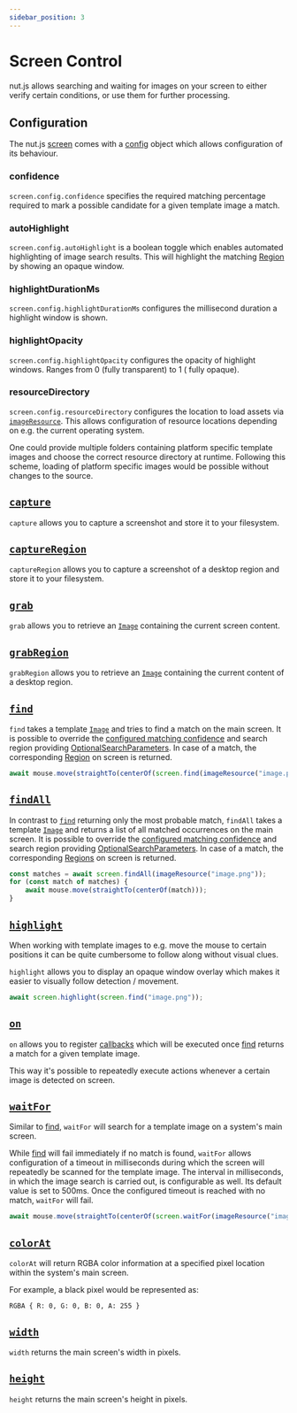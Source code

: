 ```yaml
---
sidebar_position: 3
---
```


# Screen Control

nut.js allows searching and waiting for images on your screen to either verify certain conditions, or use them for further
processing.

## Configuration

The nut.js [screen](https://nut-tree.github.io/apidoc/classes/screen_class.ScreenClass.html) comes with
a [config](https://nut-tree.github.io/apidoc/classes/screen_class.ScreenClass.html#config) object which allows configuration of its behaviour.

### confidence

`screen.config.confidence` specifies the required matching percentage required to mark a possible candidate for a given
template image a match.

### autoHighlight

`screen.config.autoHighlight` is a boolean toggle which enables automated highlighting of image search results. This
will highlight the matching [Region](https://nut-tree.github.io/apidoc/classes/region_class.Region.html) by showing an opaque window.

### highlightDurationMs

`screen.config.highlightDurationMs` configures the millisecond duration a highlight window is shown.

### highlightOpacity

`screen.config.highlightOpacity` configures the opacity of highlight windows. Ranges from 0 (fully transparent) to 1 (
fully opaque).

### resourceDirectory

`screen.config.resourceDirectory` configures the location to load assets 
via [`imageResource`](../tutorial-screen/template-images.md#loading-images-from-resource-directory). This allows
configuration of resource locations depending on e.g. the current operating system.

One could provide multiple folders containing platform specific template images and choose the correct resource directory
at runtime. Following this scheme, loading of platform specific images would be possible without changes to the source.

## [`capture`](https://nut-tree.github.io/apidoc/classes/screen_class.ScreenClass.html#capture)

`capture` allows you to capture a screenshot and store it to your filesystem.

## [`captureRegion`](https://nut-tree.github.io/apidoc/classes/screen_class.ScreenClass.html#captureRegion)

`captureRegion` allows you to capture a screenshot of a desktop region and store it to your filesystem.

## [`grab`](https://nut-tree.github.io/apidoc/classes/screen_class.ScreenClass.html#grab)

`grab` allows you to retrieve an [`Image`](../datatypes/image.md) containing the current screen content.

## [`grabRegion`](https://nut-tree.github.io/apidoc/classes/screen_class.ScreenClass.html#grabRegion)

`grabRegion` allows you to retrieve an [`Image`](../datatypes/image.md) containing the current content of a desktop region.

## [`find`](https://nut-tree.github.io/apidoc/classes/screen_class.ScreenClass.html#find)

`find` takes a template [`Image`](../datatypes/image.md) and tries to find a match on the main screen. It is possible to
override the [configured matching confidence](#confidence) and search region
providing [OptionalSearchParameters](https://nut-tree.github.io/apidoc/classes/optionalsearchparameters_class.OptionalSearchParameters.html). In case of a match,
the corresponding [Region](https://nut-tree.github.io/apidoc/classes/region_class.Region.html) on screen is returned.

```js
await mouse.move(straightTo(centerOf(screen.find(imageResource("image.png")))));
```

## [`findAll`](https://nut-tree.github.io/apidoc/classes/screen_class.ScreenClass.html#findAll)

In contrast to [`find`](screen.md) returning only the most probable match, `findAll` takes a
template [`Image`](../datatypes/image.md) and returns a list of all matched occurrences on the main screen. It is
possible to override the [configured matching confidence](#confidence) and search region
providing [OptionalSearchParameters](https://nut-tree.github.io/apidoc/classes/optionalsearchparameters_class.OptionalSearchParameters.html). In case of a match,
the corresponding [Regions](https://nut-tree.github.io/apidoc/classes/region_class.Region.html) on screen is returned.

```js
const matches = await screen.findAll(imageResource("image.png"));
for (const match of matches) {
    await mouse.move(straightTo(centerOf(match)));
}
```

## [`highlight`](https://nut-tree.github.io/apidoc/classes/screen_class.ScreenClass.html#highlight)

When working with template images to e.g. move the mouse to certain positions it can be quite cumbersome to follow along
without visual clues.

`highlight` allows you to display an opaque window overlay which makes it easier to visually follow detection /
movement.

```js
await screen.highlight(screen.find("image.png"));
```

## [`on`](https://nut-tree.github.io/apidoc/classes/screen_class.ScreenClass.html#on)

`on` allows you to register [callbacks](https://nut-tree.github.io/apidoc/modules/screen_class.html#FindHookCallback) which will be
executed once [find](https://nut-tree.github.io/apidoc/classes/screen_class.ScreenClass.html#find) returns a match for a given template image.

This way it's possible to repeatedly execute actions whenever a certain image is detected on screen.

## [`waitFor`](https://nut-tree.github.io/apidoc/classes/screen_class.ScreenClass.html#waitFor)

Similar to [find](https://nut-tree.github.io/apidoc/classes/screen_class.ScreenClass.html#find), `waitFor` will search for a template image on a
system's main screen.

While [find](https://nut-tree.github.io/apidoc/classes/screen_class.ScreenClass.html#find) will fail immediately if no match is found, `waitFor`
allows configuration of a timeout in milliseconds during which the screen will repeatedly be scanned for the template image.
The interval in milliseconds, in which the image search is carried out, is configurable as well. Its default value is set to 500ms. 
Once the configured timeout is reached with no match, `waitFor` will fail.

```js
await mouse.move(straightTo(centerOf(screen.waitFor(imageResource("image.png"), 3000, 500))));
```

## [`colorAt`](https://nut-tree.github.io/apidoc/classes/screen_class.ScreenClass.html#colorAt)

`colorAt` will return RGBA color information at a specified pixel location within the system's main screen.

For example, a black pixel would be represented as:

```
RGBA { R: 0, G: 0, B: 0, A: 255 }
```

## [`width`](https://nut-tree.github.io/apidoc/classes/screen_class.ScreenClass.html#width)

`width` returns the main screen's width in pixels.

## [`height`](https://nut-tree.github.io/apidoc/classes/screen_class.ScreenClass.html#height)

`height` returns the main screen's height in pixels.

